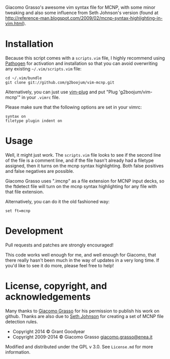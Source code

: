 Giacomo Grasso's awesome vim syntax file for MCNP, with some minor
tweaking and also some influence from Seth Johnson's version
(found at 
http://reference-man.blogspot.com/2009/02/mcnp-syntax-highlighting-in-vim.html).

Installation
============

Because this script comes with a `scripts.vim` file, I highly 
recommend using [Pathogen](https://github.com/tpope/vim-pathogen)
for activation and installation so that you can avoid overwriting
any existing `~/.vim/scripts.vim` file:

    cd ~/.vim/bundle
    git clone git://github.com/g2boojum/vim-mcnp.git
    
Alternatively, you can just use [vim-plug](https://github.com/junegunn/vim-plug)
and put "Plug 'g2boojum/vim-mcnp'" in your `.vimrc` file. 

Please make sure that the following options are set in your vimrc:

```vim
syntax on
filetype plugin indent on
```

Usage
=====

Well, it might just work.  The `scripts.vim` file looks to see if the 
second line of the file is a comment line, and if the file hasn't already
had a filetype assigned, then it turns on the mcnp syntax highlighting.
Both false positives and false negatives are possible.

Giacomo Grasso uses ".imcnp" as a file extension for MCNP input decks,
so the ftdetect file will turn on the mcnp syntax highlighting for any
file with that file extension.

Alternatively, you can do it the old fashioned way:

```vim
set ft=mcnp
```

Development
===========

Pull requests and patches are strongly encouraged!

This code works well enough for me, and well enough for Giacomo,
that there really hasn't been much in the way of updates in a 
very long time.  If you'd like to see it do more, please feel
free to help!

License, copyright, and acknowledgements
========================================

Many thanks to [Giacomo Grasso](http://www.afs.enea.it/ggrasso/) for
his permission to publish his work on github.  Thanks are also due to
[Seth Johnson](http://reference-man.blogspot.com) for creating a set
of MCNP file detection rules.

* Copyright 2014      © Grant Goodyear
* Copyright 2009-2014 © Giacomo Grasso <giacomo.grasso@enea.it>

Modified and distributed under the GPL v 3.0.  See
`License.md` for more information.
